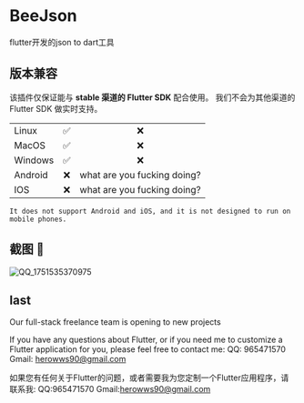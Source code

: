 <!-- Copyright 2019 The FlutterCandies author. All rights reserved.
Use of this source code is governed by an Apache license
that can be found in the LICENSE file. -->

# BeeJson

flutter开发的json to dart工具

## 版本兼容

该插件仅保证能与 **stable 渠道的 Flutter SDK** 配合使用。
我们不会为其他渠道的 Flutter SDK 做实时支持。

|        |  |   |  
|--------|:---:|:----:| 
| Linux |  ✅   |  ❌   |   
| MacOS|  ✅   |  ❌   | 
| Windows |  ✅   |  ❌   | 
| Android |  ❌  |  what are you fucking doing?   |   
| IOS |  ❌  |  what are you fucking doing?   |     

`It does not support Android and iOS, and it is not designed to run on mobile phones.`

## 截图 📸
![QQ_1751535370975](https://github.com/user-attachments/assets/612171d4-bacb-4dc7-b07c-42708f702bc8)


## last
Our full-stack freelance team is opening to new projects

If you have any questions about Flutter, or if you need me to customize a Flutter application for you, please feel free to contact me: QQ: 965471570 Gmail: herowws90@gmail.com

如果您有任何关于Flutter的问题，或者需要我为您定制一个Flutter应用程序，请联系我: QQ:965471570 Gmail:herowws90@gmail.com

